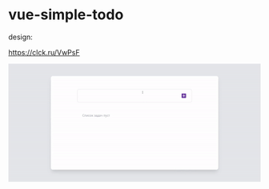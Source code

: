 # vue-simple-todo

design:

https://clck.ru/VwPsF

![GifPreview](https://github.com/gribashov/vue-simple-todo/blob/main/src/assets/gif-preview.gif)
